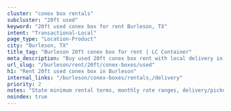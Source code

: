 ```yaml
---
cluster: "conex box rentals"
subcluster: "20ft used"
keyword: "20ft used conex box for rent Burleson, TX"
intent: "Transactional-Local"
page_type: "Location-Product"
city: "Burleson, TX"
title_tag: "Burleson 20ft conex box for rent | LC Container"
meta_description: "Buy used 20ft conex box rent with local delivery in Burleson, TX. LC Container — local Since 2003. Request a fast quote today."
url_slug: "/burleson/rent/20ft/conex-boxes/used"
h1: "Rent 20ft used conex box in Burleson"
internal_links: "/burleson/conex-boxes/rentals,/delivery"
priority: 2
notes: "State minimum rental terms, monthly rate ranges, delivery/pickup fees, service area."
noindex: true
---
```


<!-- TODO: Add unique city/inventory copy, images, and internal links here. -->

